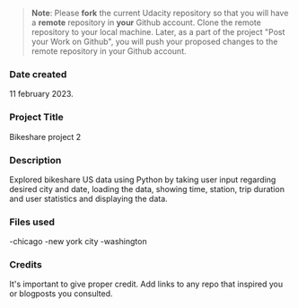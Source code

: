 >**Note**: Please **fork** the current Udacity repository so that you will have a **remote** repository in **your** Github account. Clone the remote repository to your local machine. Later, as a part of the project "Post your Work on Github", you will push your proposed changes to the remote repository in your Github account.

### Date created
11 february 2023.

### Project Title
Bikeshare project 2

### Description
Explored bikeshare US data using Python by taking user input regarding desired city and date, loading the data, showing time, station, trip duration and user statistics and displaying the data.

### Files used
-chicago
-new york city
-washington

### Credits
It's important to give proper credit. Add links to any repo that inspired you or blogposts you consulted.

